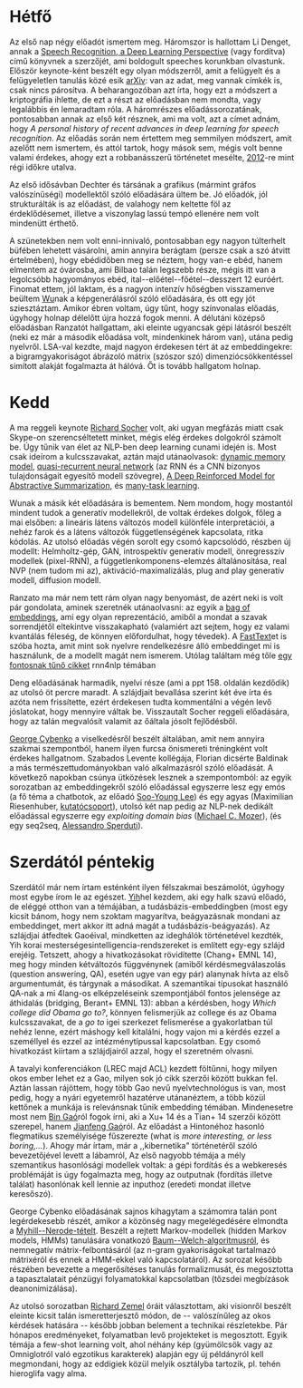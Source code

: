 # Hétfő

Az első nap négy előadót ismertem meg. Háromszor is hallottam Li Denget, annak a
[Speech Recognition, a Deep Learning Perspective](http://www.springer.com/gp/book/9781447157786) (vagy fordítva) című könyvnek
a szerzőjét, ami boldogult speeches korunkban olvastunk. Először keynote-ként
beszélt egy olyan módszerről, amit a felügyelt és a felügyeletlen tanulás közé
esik [arXiv](https://arxiv.org/abs/1702.07817): van az adat, meg vannak címkék is, csak nincs párosítva. A beharangozóban
azt írta, hogy ezt a módszert a kriptográfia ihlette, de ezt a részt az
előadásban nem mondta, vagy legalábbis én lemaradtam róla. A háromrészes
előadássorozatának, pontosabban annak az első két résznek, ami ma volt, azt a
címet adnám, hogy _A personal history of recent advances in deep learning for
speech recognition_. Az előadás során nem értettem meg semmilyen módszert, amit
azelőtt nem ismertem, és attól tartok, hogy mások sem, mégis volt benne valami
érdekes, ahogy ezt a robbanásszerű történetet mesélte,
[2012](https://scholar.google.com/citations?view_op=view_citation&hl=en&user=GQWTo4MAAAAJ&citation_for_view=GQWTo4MAAAAJ:wGzT3bKASkAC)-re mint régi
időkre utalva.

Az első idősávban  Dechter és társának a grafikus (mármint gráfos
valószínűségi)
modellektől szóló előadására ültem be. Jó előadók, jól strukturálták is az
előadást, de valahogy nem keltette föl az érdeklődésemet, illetve a viszonylag
lassú tempó ellenére nem volt mindenütt érthető.

A szünetekben nem volt enni-innivaló, pontosabban egy nagyon túlterhelt büfében
lehetett vásárolni, amin annyira berágtam (persze csak a szó átvitt
értelmében), hogy ebédidőben meg se néztem, hogy van-e ebéd, hanem elmentem az
óvárosba, ami Bilbao talán legszebb része, mégis itt van a legolcsóbb
hagyományos ebéd, ital--előétel--főétel--desszert 12 euróért. Finomat ettem,
jól laktam, és a nagyon intenzív hőségben visszamenve beültem
[Wu](http://www.stat.ucla.edu/~ywu/research.html)nak a
képgenerálásról szóló előadására, és ott egy jót sziesztáztam. Amikor ébren
voltam, úgy tűnt, hogy színvonalas előadás, úgyhogy holnap délelőtt újra hozzá
fogok menni. A délutáni középső előadásban Ranzatót hallgattam, aki eleinte
ugyancsak gépi látásról beszélt (neki ez már a második előadása volt,
mindenkinek három van), utána pedig nyelvről. LSA-val kezdte, majd
nagyon érdekesen tért át az embeddingekre: a bigramgyakoriságot ábrázoló
mátrix (szószor szó) dimenziócsökkentéssel simított alakját fogalmazta át
hálóvá. Őt is tovább hallgatom holnap.

# Kedd

A ma reggeli keynote [Richard Socher](http://www.socher.org/) volt, aki ugyan megfázás miatt csak
Skype-on szerencséltetett minket, mégis elég érdekes dolgokról számolt be. Úgy tűnik
van élet az NLP-ben deep learning cunami idején is. Most csak ideírom a
kulcsszavakat, aztán majd
utánaolvasok: 
[dynamic memory model](http://metamind.io/research/state-of-the-art-deep-learning-model-for-question-answering), 
[quasi-recurrent neural network](https://einstein.ai/research/new-neural-network-building-block-allows-faster-and-more-accurate-text-understanding) 
(az RNN és a CNN bizonyos tulajdonságait egyesítő modell szövegre), 
[A  Deep  Reinforced  Model for Abstractive Summarization](https://einstein.ai/research/your-tldr-by-an-ai-a-deep-reinforced-model-for-abstractive-summarization), és 
[many-task learning](https://einstein.ai/research/multiple-different-natural-language-processing-tasks-in-a-single-deep-model).

Wunak a másik két előadására is bementem. Nem mondom, hogy mostantól mindent
tudok a generatív modellekről, de voltak érdekes dolgok, főleg a mai elsőben: a
lineáris látens változós modell különféle interpretációi, a nehéz farok és a
látens változók függetlenségének kapcsolata, ritka kódolás. Az utolsó előadás
végén sorolt egy csomó kapcsolódó, részben új modellt: Helmholtz-gép, GAN,
introspektív generatív modell, önregresszív modellek (pixel-RNN), a
függetlenkomponens-elemzés általánosítása, real NVP (nem tudom mi az),
aktiváció-maximalizálás, plug and play generatív modell, diffusion modell.

Ranzato ma már nem tett rám olyan nagy benyomást, de azért neki is volt pár
gondolata, aminek szeretnék utánaolvasni: az egyik a [bag of embeddings](https://learning.mpi-sws.org/mlss2016/slides/Arthur_Szlam_MLSS-2016.pdf), ami egy
olyan reprezentáció, amiből a mondat a szavak sorrendjétől eltekintve
visszakapható (valamiért azt sejtem, hogy ez valami kvantálás féleség, de
könnyen előfordulhat, hogy tévedek). A [FastText](https://github.com/facebookresearch/fastText)et is szóba hozta, amit mint sok
nyelvre rendelkezésre álló embeddinget mi is használunk, de a modellt magát nem
ismerem. Utólag találtam még tőle [egy fontosnak tűnő
cikket](https://scholar.google.com/citations?view_op=view_citation&hl=en&user=NbXF7T8AAAAJ&citation_for_view=NbXF7T8AAAAJ:tHtfpZlB6tUC) rnn4nlp témában

Deng előadásának harmadik, nyelvi része (ami a ppt 158. oldalán kezdődik) az
utolsó öt percre maradt. A szlájdjait bevallása szerint két éve írta és azóta
nem frissítette, ezért érdekesen tudta kommentálni a végén levő jóslatokat,
hogy mennyire váltak be. Visszautalt Socher reggeli előadására, hogy az talán
megvalósít valamit az őáltala jósolt fejlődésből.

[George Cybenko](http://www.dartmouth.edu/~gvc/) a viselkedésről beszélt általában, amit nem annyira szakmai
szempontból, hanem ilyen furcsa önismereti tréningként volt érdekes hallgatnom.
Szabados Levente kollégája, Florian dicsérte Baldinak a más
természettudományokban való alkalmazásról szóló előadását.  A következő
napokban csúnya ütközések lesznek a szempontomból: az egyik sorozatban az
embeddingekről szóló előadással egyszerre lesz egy emós (a fő téma a chatbotok, az előadó 
[Soo-Young Lee](https://scholar.google.com/citations?user=QXGini0AAAAJ&hl=en)) és 
egy agyas (Maximilian Riesenhuber, [kutatócsoport](http://riesenhuberlab.neuro.georgetown.edu/index.html)), 
utolsó két nap pedig az NLP-nek dedikált előadással egyszerre egy _exploiting
domain bias_ ([Michael C. Mozer](http://www.cs.colorado.edu/~mozer/index.php)), (és 
egy seq2seq, [Alessandro Sperduti](https://scholar.google.com/citations?user=JsExaWMAAAAJ&hl=en)).

# Szerdától péntekig

Szerdától már nem írtam esténként ilyen félszakmai beszámolót, úgyhogy most
egybe írom le az egészet.
[Yih](https://www.microsoft.com/en-us/research/people/scottyih/#)hel kezdem, aki egy halk szavú előadó, de eléggé
otthon van a témájában, a tudásbázis-embeddingben (most egy kicsit bánom, hogy
nem szoktam magyarítva, beágyazásnak mondani az embeddinget, mert akkor itt
adná magát a tudásbázis-beágyazás). Az szlájdjai átfedtek Gaoéival, mindketten
az ideghálók történetével kezdték, Yih korai
mesterségesintelligencia-rendszereket is említett egy-egy szlájd erejéig.
Tetszett, ahogy a hivatkozásokat rövidítette (Chang+ EMNL 14), meg hogy minden
kétváltozós függvénynek (amiből kérdésmegválaszolás (question answering, QA),
esetén ugye van egy pár) alanynak hívta az első argumentumát, és tárgynak a
másodikat. A szemantikai típusokat használó QA-nak a mi 4lang-os elképzeléseink szempontjából fontos jelensége
az áthidalás (bridging, Berant+ EMNL 13): abban a kérdésben, hogy _Which
college did Obama go to?_, könnyen felismerjük az college és az Obama
kulcsszavakat, de a _go to_ igei szerkezet felismerése a gyakorlatban túl nehéz
lenne, ezért máshogy kell kitalálni, hogy vajon mi a kérdés ezzel a személlyel
és ezzel az intézménytípussal kapcsolatban. Egy csomó hivatkozást kiírtam a
szlájdjairól azzal, hogy el szeretném olvasni.

A tavalyi konferenciákon (LREC majd ACL) kezdett föltűnni, hogy milyen okos
ember lehet ez a Gao, milyen sok jó cikk szerzői között bukkan fel. Aztán
lassan rájöttem, hogy több Gao nevű nyelvtechnológus is van, most pedig, hogy a
nyári egyetemről hazatérve utánanéztem, a több közül kettőnek a munkája is
relevánsnak tűnik embedding témában. Mindenesetre most nem [Bin
Gaó](https://scholar.google.hu/citations?user=O45XKiQAAAAJ&hl=en&oi=sra)ról
fogok írni, aki a Xu+ 14 és a Tian+ 14 szerzői között szerepel, hanem [Jianfeng
Gaó](https://www.microsoft.com/en-us/research/people/jfgao/#)ról. Az előadást a Hintonéhoz hasonló flegmatikus személyisége fűszerezte
(what is _more interesting, or less boring,..._). Ahogy már írtam, már a
,,kibernetika" történetéről szóló bevezetőjével levett a lábamról, Az első
nagyobb témája a mély szemantikus hasonlósági modellek voltak: a gépi fordítás
és a webkeresés problémáját is úgy fogalmazta meg, hogy az outputnak (fordítás
illetve találat) hasonlónak kell lennie az inputhoz (eredeti mondat illetve
keresőszó). 

George Cybenko előadásának sajnos kihagytam a számomra talán pont legérdekesebb
részét, amikor a közönség nagy megelégedésére elmondta a
[Myhill--Nerode-tételt](https://en.wikipedia.org/wiki/Myhill–Nerode_theorem).
Beszélt a rejtett Markov-modellek (hidden Markov models, HMMs) tanulására
vonatkozó
[Baum--Welch-algoritmusról](https://en.wikipedia.org/wiki/Baum–Welch_algorithm),
és nemnegatív mátrix-felbontásáról (az n-gram gyakoriságokat tartalmazó
mátrixéról és ennek a HMM-ekkel való kapcsolatáról). Az sorozat később
részében bevezette a megerősítéses tanulás formalizmusát, és megosztotta a
tapasztalatait pénzügyi folyamatokkal kapcsolatban (tőzsdei megbízások deanonimizálása).

Az utolsó sorozatban [Richard Zemel](www.cs.toronto.edu/~zemel) óráit választottam, aki visionről beszélt eleinte
kicsit talán ismeretterjesztő módon, de -- valószínűleg az okos kérdések hatására --
később jobban belement a technikai részletekbe. Pár hónapos eredményeket,
folyamatban levő projekteket is megosztott. Egyik témája a few-shot learning
volt, ahol néhány kép (gyümölcsök vagy az Omniglotról való egzotikus
karakterek) alapján egy új példányról kell megmondani, hogy az eddigiek közül
melyik osztályba tartozik, pl. tehén hieroglifa vagy alma.
